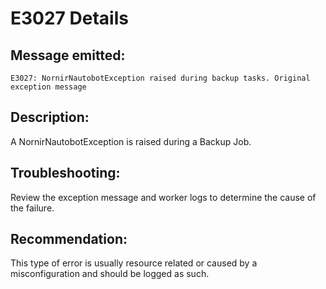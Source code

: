 # E3027 Details

## Message emitted:

`E3027: NornirNautobotException raised during backup tasks. Original exception message`

## Description:

A NornirNautobotException is raised during a Backup Job.

## Troubleshooting:

Review the exception message and worker logs to determine the cause of the failure.

## Recommendation:

This type of error is usually resource related or caused by a misconfiguration and should be logged as such.
